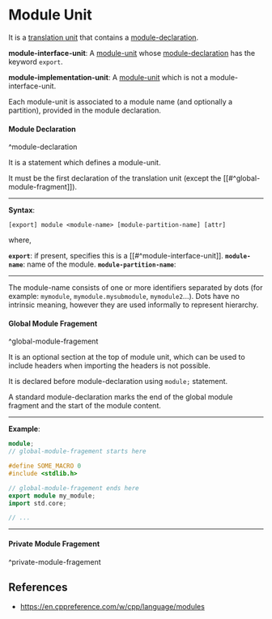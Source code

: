 # Module Unit

It is a [translation unit]() that contains a [module-declaration]().

**module-interface-unit**: A [module-unit]() whose [module-declaration]() has the keyword `export`.

**module-implementation-unit**: A [module-unit]() which is not a module-interface-unit.

Each module-unit is associated to a module name (and optionally a partition), provided in the module declaration.

#### Module Declaration
^module-declaration

It is a statement which defines a module-unit.

It must be the first declaration of the translation unit (except the [[#^global-module-fragment]]).

---

**Syntax**:

`[export] module <module-name> [module-partition-name] [attr]`

where,

**`export`**: if present, specifies this is a [[#^module-interface-unit]].
**`module-name`**: name of the module.
**`module-partition-name`**: 

---

The module-name consists of one or more identifiers separated by dots (for example: `mymodule`, `mymodule.mysubmodule`, `mymodule2`...). Dots have no intrinsic meaning, however they are used informally to represent hierarchy.

#### Global Module Fragement
^global-module-fragement

It is an optional section at the top of module unit, which can be used to include headers when importing the headers is not possible.

It is declared before module-declaration using `module;` statement.

A standard module-declaration marks the end of the global module fragment and the start of the module content.

---

**Example**:

```cpp
module;
// global-module-fragement starts here

#define SOME_MACRO 0
#include <stdlib.h>

// global-module-fragement ends here
export module my_module;
import std.core;

// ... 
```

---

#### Private Module Fragement
^private-module-fragement

## References

- https://en.cppreference.com/w/cpp/language/modules